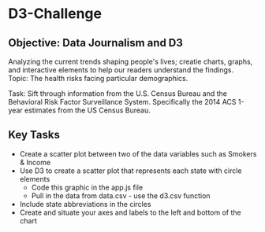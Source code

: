 # D3-Challenge

## Objective: Data Journalism and D3

Analyzing the current trends shaping people's lives; creatie charts, graphs, and interactive elements to help our readers understand the findings.
<br />
Topic: The health risks facing particular demographics. 
<br />

Task: Sift through information from the U.S. Census Bureau and the Behavioral Risk Factor Surveillance System. Specifically the 2014 ACS 1-year estimates from the US Census Bureau.

## Key Tasks
* Create a scatter plot between two of the data variables such as Smokers & Income
* Use D3 to create a scatter plot that represents each state with circle elements
  * Code this graphic in the app.js file
  * Pull in the data from data.csv - use the d3.csv function
* Include state abbreviations in the circles
* Create and situate your axes and labels to the left and bottom of the chart

